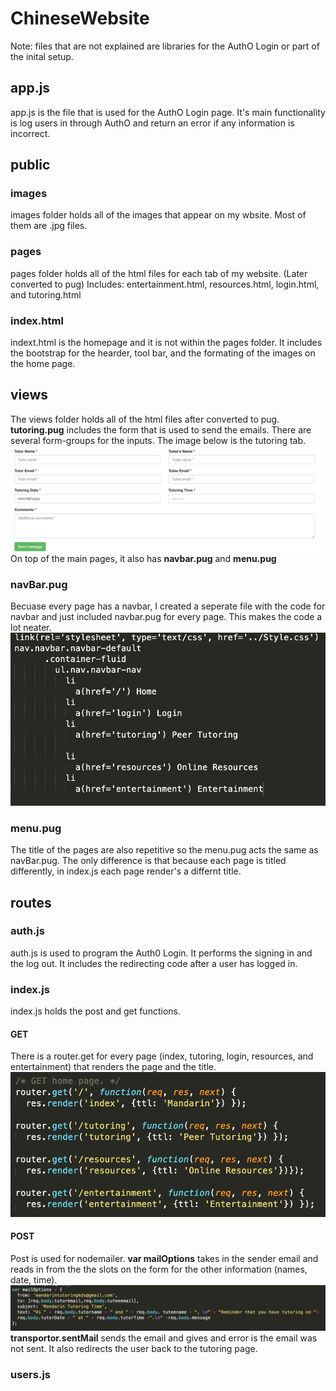 # ChineseWebsite
Note: files that are not explained are libraries for the AuthO Login or part of the inital setup. 
## app.js
app.js is the file that is used for the AuthO Login page. It's main functionality is log users in through AuthO and return an error if any information is incorrect. 
## public 
### images
images folder holds all of the images that appear on my wbsite. Most of them are .jpg files. 
### pages
pages folder holds all of the html files for each tab of my website. (Later converted to pug) 
Includes: entertainment.html, resources.html, login.html, and tutoring.html
### index.html
indext.html is the homepage and it is not within the pages folder. It includes the bootstrap for the hearder, tool bar, and the formating of the images on the home page. 
## views 
The views folder holds all of the html files after converted to pug. **tutoring.pug** includes the form that is used to send the emails. There are several form-groups for the inputs. The image below is the tutoring tab. 
![image](slots.png)
On top of the main pages, it also has **navbar.pug** and **menu.pug** 
### navBar.pug
Becuase every page has a navbar, I created a seperate file with the code for navbar and just included navbar.pug for every page. This makes the code a lot neater. 
![image](navbar.png)
### menu.pug
The title of the pages are also repetitive so the menu.pug acts the same as navBar.pug. The only difference is that because each page is titled differently, in index.js each page render's a differnt title.
## routes
### auth.js
auth.js is used to program the Auth0 Login. It performs the signing in and the log out. It includes the redirecting code after a user has logged in.  
### index.js
index.js holds the post and get functions. 
#### GET
There is a router.get for every page (index, tutoring, login, resources, and entertainment) that renders the page and the title.
![image](get.png)
#### POST
Post is used for nodemailer. **var mailOptions** takes in the sender email and reads in from the the slots on the form for the other information (names, date, time).
![image](mail.png)
**transportor.sentMail** sends the email and gives and error is the email was not sent. It also redirects the user back to the tutoring page. 

### users.js
